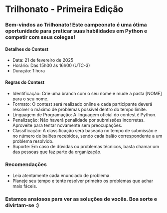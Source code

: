 # Trilhonato - Primeira Edição

### Bem-vindos ao Trilhonato! Este campeonato é uma ótima oportunidade para praticar suas habilidades em Python e competir com seus colegas!

#### Detalhes do Contest 
- Data: 21 de fevereiro de 2025
- Horário: Das 15h00 às 16h00 (UTC-3)
- Duração: 1 hora
     

#### Regras do Contest 
- Identificação:
Crie uma branch com o seu nome e mude a pasta [NOME] para o seu nome.
- Formato: 
O contest será realizado online e cada participante deverá resolver o máximo de problemas possível dentro do tempo limite.
- Linguagem de Programação: 
A linguagem oficial do contest é Python.
- Penalização: 
Não haverá penalidade por submissões incorretas. Aproveite para tentar novamente sem preocupações.
- Classificação: 
A classificação será baseada no tempo de submissão e no número de balões recebidos, sendo cada balão correspondente a um problema resolvido.
- Suporte: 
Em caso de dúvidas ou problemas técnicos, basta chamar um das pessoas que faz parte da organização.
         
### Recomendações 
- Leia atentamente cada enunciado de problema.
- Planeje seu tempo e tente resolver primeiro os problemas que achar mais fáceis.

     
### Estamos ansiosos para ver as soluções de vocês. Boa sorte e divirtam-se :)
